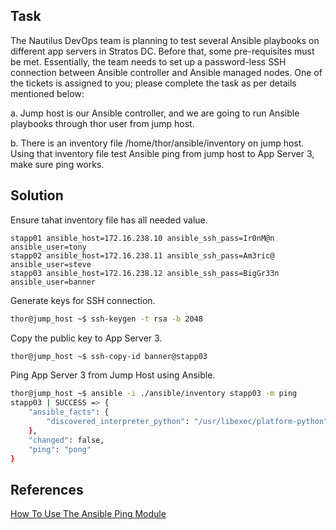 ## Task
The Nautilus DevOps team is planning to test several Ansible playbooks on different app servers in Stratos DC. Before that, some pre-requisites must be met. Essentially, the team needs to set up a password-less SSH connection between Ansible controller and Ansible managed nodes. One of the tickets is assigned to you; please complete the task as per details mentioned below:

a. Jump host is our Ansible controller, and we are going to run Ansible playbooks through thor user from jump host.

b. There is an inventory file /home/thor/ansible/inventory on jump host. Using that inventory file test Ansible ping from jump host to App Server 3, make sure ping works.
## Solution


Ensure tahat inventory file has all needed value.

```
stapp01 ansible_host=172.16.238.10 ansible_ssh_pass=Ir0nM@n ansible_user=tony
stapp02 ansible_host=172.16.238.11 ansible_ssh_pass=Am3ric@ ansible_user=steve
stapp03 ansible_host=172.16.238.12 ansible_ssh_pass=BigGr33n ansible_user=banner
```

Generate keys for SSH connection.
```sh
thor@jump_host ~$ ssh-keygen -t rsa -b 2048
```

Copy the public key to App Server 3.
```sh
thor@jump_host ~$ ssh-copy-id banner@stapp03
```
Ping App Server 3 from Jump Host using Ansible.
```sh
thor@jump_host ~$ ansible -i ./ansible/inventory stapp03 -m ping
stapp03 | SUCCESS => {
    "ansible_facts": {
        "discovered_interpreter_python": "/usr/libexec/platform-python"
    },
    "changed": false,
    "ping": "pong"
}
```
## References

[How To Use The Ansible Ping Module](https://theitbros.com/how-to-use-ansible-ping-module/)
